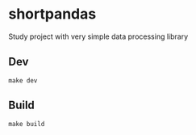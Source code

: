# shortpandas

Study project with very simple data processing library

## Dev

`make dev`

## Build

`make build`
